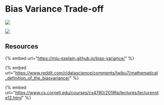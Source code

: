 # Bias Variance Trade-off

![](../.gitbook/assets/img\_20200323\_004620.jpg)

![](../.gitbook/assets/img\_20200323\_004635.jpg)

## Resources

{% embed url="https://mlu-explain.github.io/bias-variance/" %}

{% embed url="https://www.reddit.com/r/datascience/comments/lwibu7/mathematical_definition_of_the_biasvariance/" %}

{% embed url="https://www.cs.cornell.edu/courses/cs4780/2018fa/lectures/lecturenote12.html" %}

